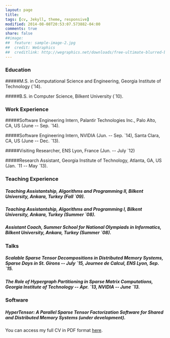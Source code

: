 ```yaml
---
layout: page
title: 
tags: [cv, Jekyll, theme, responsive]
modified: 2014-08-08T20:53:07.573882-04:00
comments: true
share: false
##image:
##  feature: sample-image-2.jpg
##  credit: WeGraphics
##  creditlink: http://wegraphics.net/downloads/free-ultimate-blurred-background-pack/
---
```


### Education

#####M.S. in Computational Science and Engineering, Georgia Institute of Technology (\`14).

#####B.S. in Computer Science, Bilkent University (\`10).

### Work Experience

#####Software Engineering Intern, Palantir Technologies Inc., Palo Alto, CA, US (June -- Sep. \`14).

#####Software Engineering Intern, NVIDIA (Jun. -- Sep. \`14), Santa Clara, CA, US (June -- Dec. \`13).

#####Visiting Researcher, ENS Lyon, France (Jun. -- July \`12)

#####Research Assistant, Georgia Institute of Technology, Atlanta, GA, US (Jan. \`11 -- May \`13).

### Teaching Experience

##### Teaching Assistantship, *Algorithms and Programming II*, Bilkent University, Ankara, Turkey (Fall \`09).

##### Teaching Assistantship, *Algorithms and Programming I*, Bilkent University, Ankara, Turkey (Summer \`08).

##### Assistant Coach, *Summer School for National Olympiads in Informatics*, Bilkent University, Ankara, Turkey (Summer \`08).

### Talks

##### Scalable Sparse Tensor Decompositions in Distributed Memory Systems, *Sparse Days in St. Girons -- July \`15, Journee de Calcul, ENS Lyon, Sep. \`15*.

##### The Role of Hypergraph Partitioning in Sparse Matrix Computations, *Georgia Institute of Technology -- Apr. \`13, NVIDIA -- June \`13*.

### Software

##### HyperTensor: A Parallel Sparse Tensor Factorization Software for Shared and Distributed Memory Systems (under development).

You can access my full CV in PDF format <a href="../docs/oguzkaya.pdf" target="_blank">here</a>.
